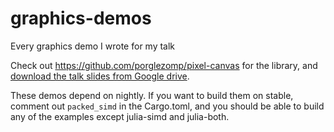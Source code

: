 # graphics-demos
Every graphics demo I wrote for my talk

Check out https://github.com/porglezomp/pixel-canvas for the library, and [download the talk slides from Google drive][talk].

These demos depend on nightly. If you want to build them on stable, comment out `packed_simd` in the Cargo.toml, and you should be able to build any of the examples except julia-simd and julia-both.

[talk]: https://drive.google.com/file/d/1jUDpILA53VSgjW9WE1kwoofmyb4wJyiI/view?usp=sharing
